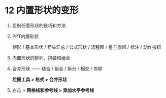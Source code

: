 # 12  内置形状的变形

1. 绘制任意形状的技巧和方法

2. PPT内置形状

   矩形 / 基本形状 / 箭头汇总 / 公式形状 / 流程图 / 星与旗帜 / 标注 / 动作按钮

3. 内置形状的排列、拼装和组合

4. 合并形状 —— 结合 / 组合 / 拆分 / 相交 / 剪除

   **绘图工具 > 格式 > 合并形状**

5. 右击 > **网格线和参考线 > 添加水平参考线**